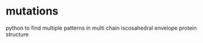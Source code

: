 # mutations
python to find multiple patterns in multi chain iscosahedral envelope protein structure 
